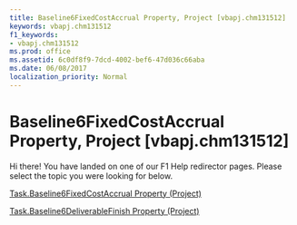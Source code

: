 ```yaml
---
title: Baseline6FixedCostAccrual Property, Project [vbapj.chm131512]
keywords: vbapj.chm131512
f1_keywords:
- vbapj.chm131512
ms.prod: office
ms.assetid: 6c0df8f9-7dcd-4002-bef6-47d036c66aba
ms.date: 06/08/2017
localization_priority: Normal
---
```



# Baseline6FixedCostAccrual Property, Project [vbapj.chm131512]

Hi there! You have landed on one of our F1 Help redirector pages. Please select the topic you were looking for below.

[Task.Baseline6FixedCostAccrual Property (Project)](http://msdn.microsoft.com/library/8ffe5ae4-0168-a12f-3882-7b03c50ab4aa%28Office.15%29.aspx)

[Task.Baseline6DeliverableFinish Property (Project)](http://msdn.microsoft.com/library/b755893a-6481-4898-57a2-c8b989d2ff2b%28Office.15%29.aspx)


